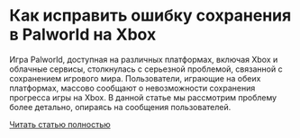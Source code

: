 # Как исправить ошибку сохранения в Palworld на Xbox



Игра Palworld, доступная на различных платформах, включая Xbox и облачные сервисы, столкнулась с серьезной проблемой, связанной с сохранением игрового мира. Пользователи, играющие на обеих платформах, массово сообщают о невозможности сохранения прогресса игры на Xbox. В данной статье мы рассмотрим проблему более детально, опираясь на сообщения пользователей.

[Читать статью полностью](https://xyberbara.com/gaming/palworld-xbox/)
